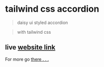 # tailwind css accordion

> daisy ui styled accordion

> with tailwind css

## live [website link](https://sohanemon.github.io/css-only-accordion)

For more go [there . . .](https://github.com/sohanemon)
